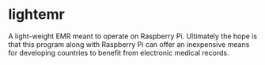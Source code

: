 lightemr
========

A light-weight EMR meant to operate on Raspberry Pi. Ultimately the hope is that this program along with Raspberry Pi can offer an inexpensive means for developing countries to benefit from electronic medical records.
